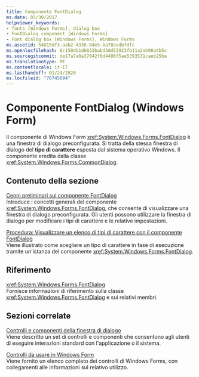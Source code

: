 ```yaml
---
title: Componente FontDialog
ms.date: 03/30/2017
helpviewer_keywords:
- fonts [Windows Forms], dialog box
- FontDialog component [Windows Forms]
- Font dialog box [Windows Forms], Windows Forms
ms.assetid: 54015df3-aab2-4338-84e5-ba78cedbfdfc
ms.openlocfilehash: 6c150db1d6833babd3dd53923fb11a2ab98a4b5c
ms.sourcegitcommit: de17a7a0a37042f0d4406f5ae5393531caeb25ba
ms.translationtype: MT
ms.contentlocale: it-IT
ms.lasthandoff: 01/24/2020
ms.locfileid: "76745694"
---
```

# <a name="fontdialog-component-windows-forms"></a>Componente FontDialog (Windows Form)
Il componente di Windows Form <xref:System.Windows.Forms.FontDialog> è una finestra di dialogo preconfigurata. Si tratta della stessa finestra di dialogo del **tipo di carattere** esposta dal sistema operativo Windows. Il componente eredita dalla classe <xref:System.Windows.Forms.CommonDialog>.  
  
## <a name="in-this-section"></a>Contenuto della sezione  
 [Cenni preliminari sul componente FontDialog](fontdialog-component-overview-windows-forms.md)  
 Introduce i concetti generali del componente <xref:System.Windows.Forms.FontDialog>, che consente di visualizzare una finestra di dialogo preconfigurata. Gli utenti possono utilizzare la finestra di dialogo per modificare i tipi di carattere e le relative impostazioni.  
  
 [Procedura: Visualizzare un elenco di tipi di carattere con il componente FontDialog](how-to-show-a-font-list-with-the-fontdialog-component.md)  
 Viene illustrato come scegliere un tipo di carattere in fase di esecuzione tramite un'istanza del componente <xref:System.Windows.Forms.FontDialog>.  
  
## <a name="reference"></a>Riferimento  
 <xref:System.Windows.Forms.FontDialog>  
 Fornisce informazioni di riferimento sulla classe <xref:System.Windows.Forms.FontDialog> e sui relativi membri.  
  
## <a name="related-sections"></a>Sezioni correlate  
 [Controlli e componenti della finestra di dialogo](dialog-box-controls-and-components-windows-forms.md)  
 Viene descritto un set di controlli e componenti che consentono agli utenti di eseguire interazioni standard con l'applicazione o il sistema.  
  
 [Controlli da usare in Windows Form](controls-to-use-on-windows-forms.md)  
 Viene fornito un elenco completo dei controlli di Windows Forms, con collegamenti alle informazioni sul relativo utilizzo.
